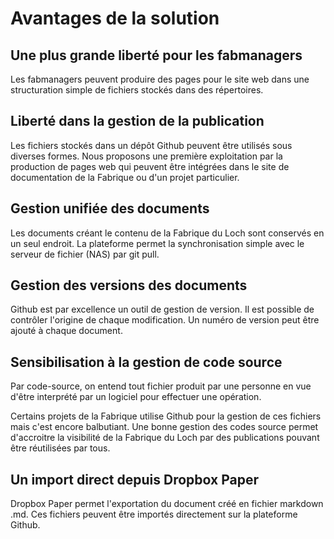 # Avantages de la solution

## Une plus grande liberté pour les fabmanagers
Les fabmanagers peuvent produire des pages pour le site web dans une structuration
simple de fichiers stockés dans des répertoires.

## Liberté dans la gestion de la publication
Les fichiers stockés dans un dépôt Github peuvent être utilisés sous diverses formes.
Nous proposons une première exploitation par la production de pages web qui peuvent être
intégrées dans le site de documentation de la Fabrique ou d'un projet particulier.

## Gestion unifiée des documents
Les documents créant le contenu de la Fabrique du Loch sont conservés en un seul endroit.
La plateforme permet la synchronisation simple avec le serveur de fichier (NAS) par git pull.

## Gestion des versions des documents
Github est par excellence un outil de gestion de version. Il est possible de contrôler l'origine
de chaque modification. Un numéro de version peut être ajouté à chaque document.

## Sensibilisation à la gestion de code source
Par code-source, on entend tout fichier produit par une personne en vue d'être interprété
par un logiciel pour effectuer une opération.

Certains projets de la Fabrique utilise Github pour la gestion de ces fichiers mais
c'est encore balbutiant. Une bonne gestion des codes source permet d'accroitre la visibilité
de la Fabrique du Loch par des publications pouvant être réutilisées par tous.

## Un import direct depuis Dropbox Paper
Dropbox Paper permet l'exportation du document créé en fichier markdown .md.
Ces fichiers peuvent être importés directement sur la plateforme Github.
